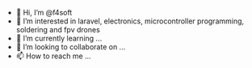 - 👋 Hi, I’m @f4soft
- 👀 I’m interested in laravel, electronics, microcontroller programming, soldering and fpv drones
- 🌱 I’m currently learning ...
- 💞️ I’m looking to collaborate on ...
- 📫 How to reach me ...

<!---
f4soft/f4soft is a ✨ special ✨ repository because its `README.md` (this file) appears on your GitHub profile.
You can click the Preview link to take a look at your changes.
--->
